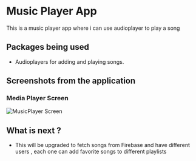 # Music Player App

This is a music player app where i can use audioplayer to play a song

## Packages being used 

- Audioplayers for adding and playing songs.

## Screenshots from the application

### Media Player Screen

![MusicPlayer Screen](https://user-images.githubusercontent.com/33814608/172229143-9b8f5394-1c1e-43da-9142-c1b354e0671d.png)

## What is next ?
- This will be upgraded to fetch songs from Firebase and have different users , each one can add favorite songs to different playlists




